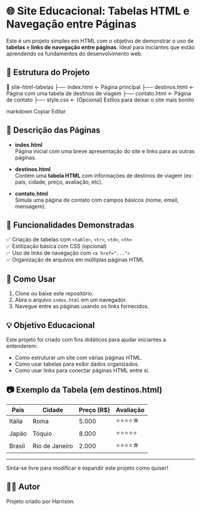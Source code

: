 # 🌐 Site Educacional: Tabelas HTML e Navegação entre Páginas

Este é um projeto simples em HTML com o objetivo de demonstrar o uso de **tabelas** e **links de navegação entre páginas**. Ideal para iniciantes que estão aprendendo os fundamentos do desenvolvimento web.

## 📁 Estrutura do Projeto

📂 site-html-tabelas
├── index.html ← Página principal
├── destinos.html ← Página com uma tabela de destinos de viagem
├── contato.html ← Página de contato
├── style.css ← (Opcional) Estilos para deixar o site mais bonito

markdown
Copiar
Editar

## 📄 Descrição das Páginas

- **index.html**  
  Página inicial com uma breve apresentação do site e links para as outras páginas.

- **destinos.html**  
  Contém uma **tabela HTML** com informações de destinos de viagem (ex: país, cidade, preço, avaliação, etc).

- **contato.html**  
  Simula uma página de contato com campos básicos (nome, email, mensagem).

## 🧩 Funcionalidades Demonstradas

✅ Criação de tabelas com `<table>`, `<tr>`, `<td>`, `<th>`  
✅ Estilização básica com CSS (opcional)  
✅ Uso de links de navegação com `<a href="...">`  
✅ Organização de arquivos em múltiplas páginas HTML  

## 🚀 Como Usar

1. Clone ou baixe este repositório.
2. Abra o arquivo `index.html` em um navegador.
3. Navegue entre as páginas usando os links fornecidos.

## 💡 Objetivo Educacional

Este projeto foi criado com fins didáticos para ajudar iniciantes a entenderem:
- Como estruturar um site com várias páginas HTML.
- Como usar tabelas para exibir dados organizados.
- Como usar links para conectar páginas HTML entre si.

## 📷 Exemplo da Tabela (em destinos.html)

| País       | Cidade       | Preço (R$) | Avaliação |
|------------|--------------|------------|-----------|
| Itália     | Roma         | 5.000      | ⭐⭐⭐⭐☆     |
| Japão      | Tóquio       | 8.000      | ⭐⭐⭐⭐⭐     |
| Brasil     | Rio de Janeiro | 2.000    | ⭐⭐⭐⭐☆     |

---

Sinta-se livre para modificar e expandir este projeto como quiser!

## 🧑‍💻 Autor

Projeto criado por Harrison.
